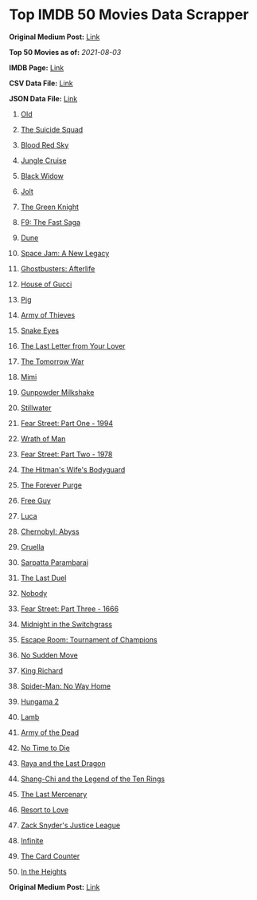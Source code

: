 # Top IMDB 50 Movies Data Scrapper

**Original Medium Post:** [Link](https://medium.com/@nishantsahoo/which-movie-should-i-watch-5c83a3c0f5b1) 

**Top 50 Movies as of:** _2021-08-03_

**IMDB Page:** [Link](http://www.imdb.com/search/title?release_date=2021,2021&title_type=feature)

**CSV Data File:** [Link](/Data/data.csv)

**JSON Data File:** [Link](/Data/data.json)

1. [Old](https://www.imdb.com/title/tt10954652/?ref_=adv_li_tt)

2. [The Suicide Squad](https://www.imdb.com/title/tt6334354/?ref_=adv_li_tt)

3. [Blood Red Sky](https://www.imdb.com/title/tt6402468/?ref_=adv_li_tt)

4. [Jungle Cruise](https://www.imdb.com/title/tt0870154/?ref_=adv_li_tt)

5. [Black Widow](https://www.imdb.com/title/tt3480822/?ref_=adv_li_tt)

6. [Jolt](https://www.imdb.com/title/tt10228134/?ref_=adv_li_tt)

7. [The Green Knight](https://www.imdb.com/title/tt9243804/?ref_=adv_li_tt)

8. [F9: The Fast Saga](https://www.imdb.com/title/tt5433138/?ref_=adv_li_tt)

9. [Dune](https://www.imdb.com/title/tt1160419/?ref_=adv_li_tt)

10. [Space Jam: A New Legacy](https://www.imdb.com/title/tt3554046/?ref_=adv_li_tt)

11. [Ghostbusters: Afterlife](https://www.imdb.com/title/tt4513678/?ref_=adv_li_tt)

12. [House of Gucci](https://www.imdb.com/title/tt11214590/?ref_=adv_li_tt)

13. [Pig](https://www.imdb.com/title/tt11003218/?ref_=adv_li_tt)

14. [Army of Thieves](https://www.imdb.com/title/tt13024674/?ref_=adv_li_tt)

15. [Snake Eyes](https://www.imdb.com/title/tt8404256/?ref_=adv_li_tt)

16. [The Last Letter from Your Lover](https://www.imdb.com/title/tt1893273/?ref_=adv_li_tt)

17. [The Tomorrow War](https://www.imdb.com/title/tt9777666/?ref_=adv_li_tt)

18. [Mimi](https://www.imdb.com/title/tt10895576/?ref_=adv_li_tt)

19. [Gunpowder Milkshake](https://www.imdb.com/title/tt8368408/?ref_=adv_li_tt)

20. [Stillwater](https://www.imdb.com/title/tt10696896/?ref_=adv_li_tt)

21. [Fear Street: Part One - 1994](https://www.imdb.com/title/tt6566576/?ref_=adv_li_tt)

22. [Wrath of Man](https://www.imdb.com/title/tt11083552/?ref_=adv_li_tt)

23. [Fear Street: Part Two - 1978](https://www.imdb.com/title/tt9701940/?ref_=adv_li_tt)

24. [The Hitman's Wife's Bodyguard](https://www.imdb.com/title/tt8385148/?ref_=adv_li_tt)

25. [The Forever Purge](https://www.imdb.com/title/tt10327252/?ref_=adv_li_tt)

26. [Free Guy](https://www.imdb.com/title/tt6264654/?ref_=adv_li_tt)

27. [Luca](https://www.imdb.com/title/tt12801262/?ref_=adv_li_tt)

28. [Chernobyl: Abyss](https://www.imdb.com/title/tt10648714/?ref_=adv_li_tt)

29. [Cruella](https://www.imdb.com/title/tt3228774/?ref_=adv_li_tt)

30. [Sarpatta Parambarai](https://www.imdb.com/title/tt11580854/?ref_=adv_li_tt)

31. [The Last Duel](https://www.imdb.com/title/tt4244994/?ref_=adv_li_tt)

32. [Nobody](https://www.imdb.com/title/tt7888964/?ref_=adv_li_tt)

33. [Fear Street: Part Three - 1666](https://www.imdb.com/title/tt9701942/?ref_=adv_li_tt)

34. [Midnight in the Switchgrass](https://www.imdb.com/title/tt11656220/?ref_=adv_li_tt)

35. [Escape Room: Tournament of Champions](https://www.imdb.com/title/tt9844522/?ref_=adv_li_tt)

36. [No Sudden Move](https://www.imdb.com/title/tt11525644/?ref_=adv_li_tt)

37. [King Richard](https://www.imdb.com/title/tt9620288/?ref_=adv_li_tt)

38. [Spider-Man: No Way Home](https://www.imdb.com/title/tt10872600/?ref_=adv_li_tt)

39. [Hungama 2](https://www.imdb.com/title/tt8983220/?ref_=adv_li_tt)

40. [Lamb](https://www.imdb.com/title/tt9812474/?ref_=adv_li_tt)

41. [Army of the Dead](https://www.imdb.com/title/tt0993840/?ref_=adv_li_tt)

42. [No Time to Die](https://www.imdb.com/title/tt2382320/?ref_=adv_li_tt)

43. [Raya and the Last Dragon](https://www.imdb.com/title/tt5109280/?ref_=adv_li_tt)

44. [Shang-Chi and the Legend of the Ten Rings](https://www.imdb.com/title/tt9376612/?ref_=adv_li_tt)

45. [The Last Mercenary](https://www.imdb.com/title/tt12808182/?ref_=adv_li_tt)

46. [Resort to Love](https://www.imdb.com/title/tt12929990/?ref_=adv_li_tt)

47. [Zack Snyder's Justice League](https://www.imdb.com/title/tt12361974/?ref_=adv_li_tt)

48. [Infinite](https://www.imdb.com/title/tt6654210/?ref_=adv_li_tt)

49. [The Card Counter](https://www.imdb.com/title/tt11196036/?ref_=adv_li_tt)

50. [In the Heights](https://www.imdb.com/title/tt1321510/?ref_=adv_li_tt)

**Original Medium Post:** [Link](https://medium.com/@nishantsahoo/which-movie-should-i-watch-5c83a3c0f5b1) 
